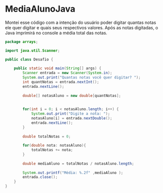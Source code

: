 # MediaAlunoJava
Montei esse código com a intenção do usuário poder digitar quantas notas ele quer digitar e quais seus respectivos valores. Após as notas digitadas, o Java imprimirá no console a média total das notas.

```java
package arrays;

import java.util.Scanner;

public class Desafio {
	
	public static void main(String[] args) {
		Scanner entrada = new Scanner(System.in);
		System.out.print("Quantas notas você quer digitar? ");
		int quantNotas = entrada.nextInt();	
		entrada.nextLine();
		
		double[] notasAluno = new double[quantNotas];
		
		
		for(int i = 0; i < notasAluno.length; i++) {
			System.out.print("Digite a nota: ");
			notasAluno[i] = entrada.nextDouble();
			entrada.nextLine();
		}
		
		double totalNotas = 0;
		
		for(double nota: notasAluno){
			totalNotas += nota;
		}
		
		double mediaAluno = totalNotas / notasAluno.length;
		
		System.out.printf("Média: %.2f" ,mediaAluno );
		entrada.close();
	}
}
```
